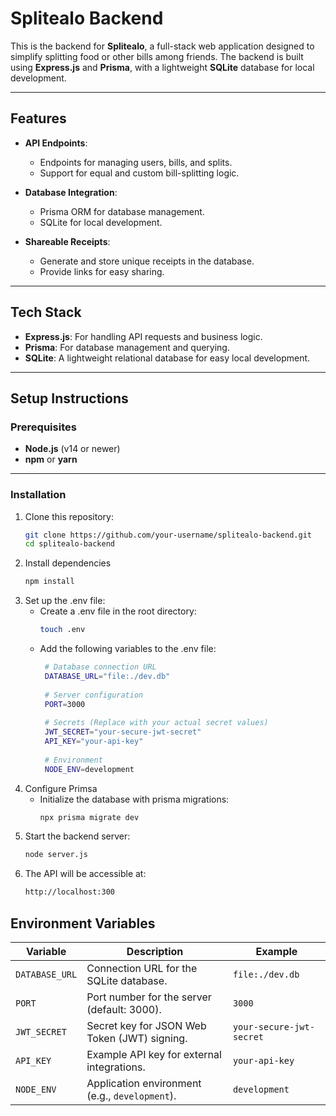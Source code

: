 # Splitealo Backend

This is the backend for **Splitealo**, a full-stack web application designed to simplify splitting food or other bills among friends. The backend is built using **Express.js** and **Prisma**, with a lightweight **SQLite** database for local development.

---

## Features

- **API Endpoints**:
  - Endpoints for managing users, bills, and splits.
  - Support for equal and custom bill-splitting logic.

- **Database Integration**:
  - Prisma ORM for database management.
  - SQLite for local development.

- **Shareable Receipts**:
  - Generate and store unique receipts in the database.
  - Provide links for easy sharing.

---

## Tech Stack

- **Express.js**: For handling API requests and business logic.
- **Prisma**: For database management and querying.
- **SQLite**: A lightweight relational database for easy local development.

---

## Setup Instructions

### Prerequisites

- **Node.js** (v14 or newer)
- **npm** or **yarn**

---

### Installation

1. Clone this repository:
   ```bash
   git clone https://github.com/your-username/splitealo-backend.git
   cd splitealo-backend
2. Install dependencies
   ```bash
   npm install
3. Set up the .env file:
   - Create a .env file in the root directory:
     ```bash
     touch .env
   - Add the following variables to the .env file:
     ```bash
      # Database connection URL
      DATABASE_URL="file:./dev.db"
      
      # Server configuration
      PORT=3000
      
      # Secrets (Replace with your actual secret values)
      JWT_SECRET="your-secure-jwt-secret"
      API_KEY="your-api-key"
      
      # Environment
      NODE_ENV=development
4. Configure Primsa
   - Initialize the database with prisma migrations:
     ```bash
     npx prisma migrate dev
5. Start the backend server:
   ```bash
   node server.js
6. The API will be accessible at:
   ```bash
   http://localhost:300

## Environment Variables
| **Variable**    | **Description**                                   | **Example**              |
|------------------|---------------------------------------------------|--------------------------|
| `DATABASE_URL`   | Connection URL for the SQLite database.           | `file:./dev.db`          |
| `PORT`           | Port number for the server (default: 3000).       | `3000`                   |
| `JWT_SECRET`     | Secret key for JSON Web Token (JWT) signing.      | `your-secure-jwt-secret` |
| `API_KEY`        | Example API key for external integrations.        | `your-api-key`           |
| `NODE_ENV`       | Application environment (e.g., `development`).    | `development`            |

  

    

